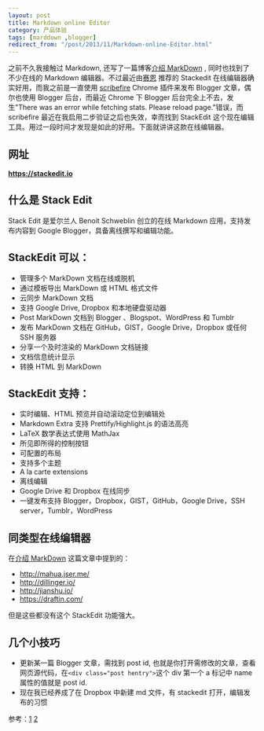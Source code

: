```yaml
---
layout: post
title: Markdown online Editor
category: 产品体验
tags: [marddown ,blogger]
redirect_from: "/post/2013/11/Markdown-online-Editor.html"
---
```


之前不久我接触过 Markdown, 还写了一篇博客[介绍 MarkDown](http://www.einverne.tk/2013/03/markdown.html) , 同时也找到了不少在线的 Markdown 编辑器。不过最近由[赛恩](http://blog.ccyann.com) 推荐的 Stackedit 在线编辑器确实好用，而我之前是一直使用 [scribefire](http://www.scribefire.com/) Chrome 插件来发布 Blogger 文章，偶尔也使用 Blogger 后台，而最近 Chrome 下 Blogger 后台完全上不去，发生"There was an error while fetching stats. Please reload page."错误，而 scribefire 最近在我启用二步验证之后也失效，幸而找到 StackEdit 这个现在编辑工具。用过一段时间才发现是如此的好用。下面就讲讲这款在线编辑器。

## 网址
**https://stackedit.io**

## 什么是 Stack Edit
Stack Edit 是爱尔兰人 Benoit Schweblin 创立的在线 Markdown 应用，支持发布内容到 Google Blogger，具备离线撰写和编辑功能。

## StackEdit 可以：
- 管理多个 MarkDown 文档在线或脱机
- 通过模板导出 MarkDown 或 HTML 格式文件
- 云同步 MarkDown 文档
- 支持 Google Drive, Dropbox 和本地硬盘驱动器
- Post MarkDown 文档到 Blogger 、Blogspot、WordPress 和 Tumblr
- 发布 MarkDown 文档在 GitHub，GIST，Google Drive，Dropbox 或任何 SSH 服务器
- 分享一个及时渲染的 MarkDown 文档链接
- 文档信息统计显示
- 转换 HTML 到 MarkDown

## StackEdit 支持：

- 实时编辑、HTML 预览并自动滚动定位到编辑处
- Markdown Extra 支持 Prettify/Highlight.js 的语法高亮
- LaTeX 数学表达式使用 MathJax
- 所见即所得的控制按钮
- 可配置的布局
- 支持多个主题
- A la carte extensions
- 离线编辑
- Google Drive 和 Dropbox 在线同步
- 一键发布支持 Blogger，Dropbox，GIST，GitHub，Google Drive，SSH server，Tumblr，WordPress

## 同类型在线编辑器
在[介绍 MarkDown](http://www.einverne.tk/2013/03/markdown.html) 这篇文章中提到的：

* http://mahua.jser.me/
* http://dillinger.io/
* http://jianshu.io/
* https://draftin.com/

但是这些都没有这个 StackEdit 功能强大。

## 几个小技巧
- 更新某一篇 Blogger 文章，需找到 post id, 也就是你打开需修改的文章，查看网页源代码，在`<div class="post hentry">`这个 div 第一个 a 标记中 name 属性的值就是 post id.
- 现在我已经养成了在 Dropbox 中新建 md 文件，有 stackedit 打开，编辑发布的习惯

参考：[1](http://segmentfault.com/a/1190000000318025) [2](http://www.heinotes.com/2013/06/stackedit-google-blogger-rewriter.html)
